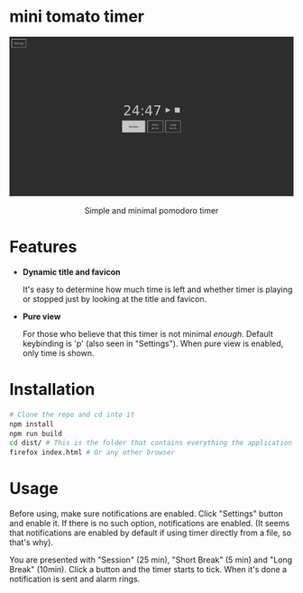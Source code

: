 # mini tomato timer
![](./readme-assets/mini-tomato-timer-preview.png)

<p align="center">Simple and minimal pomodoro timer</p>

# Features
- **Dynamic title and favicon**

  It's easy to determine how much time is left and whether timer is playing or stopped just by looking at the title and favicon.

- **Pure view**

  For those who believe that this timer is not minimal _enough_. Default keybinding is 'p' (also seen in "Settings"). When pure view is enabled, only time is shown.

# Installation
```bash
# Clone the repo and cd into it
npm install
npm run build
cd dist/ # This is the folder that contains everything the application needs
firefox index.html # Or any other browser
```

# Usage
Before using, make sure notifications are enabled. Click "Settings" button and enable it. If there is no such option, notifications are enabled. (It seems that notifications are enabled by default if using timer directly from a file, so that's why).

You are presented with "Session" (25 min), "Short Break" (5 min) and "Long Break" (10min). Click a button and the timer starts to tick. When it's done a notification is sent and alarm rings.
